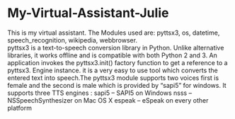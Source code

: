# My-Virtual-Assistant-Julie
This is my virtual assistant.
The Modules used are:
pyttsx3,
os,
datetime,
speech_recognition,
wikipedia, 
webbrowser.  
pyttsx3 is a text-to-speech conversion library in Python. Unlike alternative libraries, it works offline and is compatible with both Python 2 and 3. An application invokes the pyttsx3.init() factory function to get a reference to a pyttsx3. Engine instance. it is a very easy to use tool which converts the entered text into speech.The pyttsx3 module supports two voices first is female and the second is male which is provided by “sapi5” for windows.
It supports three TTS engines :
sapi5 – SAPI5 on Windows
nsss – NSSpeechSynthesizer on Mac OS X
espeak – eSpeak on every other platform
